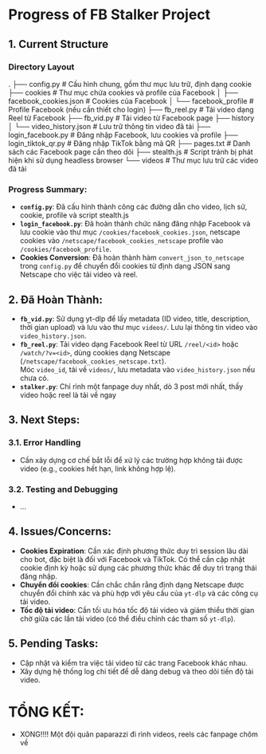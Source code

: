 # Progress of FB Stalker Project

## 1. Current Structure

### Directory Layout

.
├── config.py # Cấu hình chung, gồm thư mục lưu trữ, định dạng cookie
├── cookies # Thư mục chứa cookies và profile của Facebook
│ ├── facebook_cookies.json # Cookies của Facebook
│ └── facebook_profile # Profile Facebook (nếu cần thiết cho login)
├── fb_reel.py # Tải video dạng Reel từ Facebook
├── fb_vid.py # Tải video từ Facebook page
├── history
│ └── video_history.json # Lưu trữ thông tin video đã tải
├── login_facebook.py # Đăng nhập Facebook, lưu cookies và profile
├── login_tiktok_qr.py # Đăng nhập TikTok bằng mã QR
├── pages.txt # Danh sách các Facebook page cần theo dõi
├── stealth.js # Script tránh bị phát hiện khi sử dụng headless browser
└── videos # Thư mục lưu trữ các video đã tải


### Progress Summary:
- **`config.py`**: Đã cấu hình thành công các đường dẫn cho video, lịch sử, cookie, profile và script stealth.js 
- **`login_facebook.py`**: Đã hoàn thành chức năng đăng nhập Facebook và lưu cookie vào thư mục `/cookies/facebook_cookies.json`, netscape cookies vào `/netscape/facebook_cookies_netscape`  profile vào `/cookies/facebook_profile`.
- **Cookies Conversion**: Đã hoàn thành hàm `convert_json_to_netscape` trong `config.py` để chuyển đổi cookies từ định dạng JSON sang Netscape cho việc tải video và reel.
  
## 2. Đã Hoàn Thành:

- **`fb_vid.py`**: Sử dụng yt-dlp để lấy metadata (ID video, title, description, thời gian upload) và lưu vào thư mục `videos/`. Lưu lại thông tin video vào `video_history.json`.
- **`fb_reel.py`**: Tải video dạng Facebook Reel từ URL `/reel/<id>` hoặc `/watch/?v=<id>`, dùng cookies dạng Netscape (`/netscape/facebook_cookies_netscape.txt`).  
  Móc `video_id`, tải về `videos/`, lưu metadata vào `video_history.json` nếu chưa có.
- **`stalker.py`**: Chỉ rình một fanpage duy nhất, dò 3 post mới nhất, thấy video hoặc reel là tải về ngay

## 3. Next Steps:
### 3.1. **Error Handling**
  - Cần xây dựng cơ chế bắt lỗi để xử lý các trường hợp không tải được video (e.g., cookies hết hạn, link không hợp lệ).

### 3.2. **Testing and Debugging**
- ...

## 4. Issues/Concerns:
- **Cookies Expiration**: Cần xác định phương thức duy trì session lâu dài cho bot, đặc biệt là đối với Facebook và TikTok. Có thể cần cập nhật cookie định kỳ hoặc sử dụng các phương thức khác để duy trì trạng thái đăng nhập.
- **Chuyển đổi cookies**: Cần chắc chắn rằng định dạng Netscape được chuyển đổi chính xác và phù hợp với yêu cầu của `yt-dlp` và các công cụ tải video.
- **Tốc độ tải video**: Cần tối ưu hóa tốc độ tải video và giảm thiểu thời gian chờ giữa các lần tải video (có thể điều chỉnh các tham số `yt-dlp`).

## 5. Pending Tasks:
- Cập nhật và kiểm tra việc tải video từ các trang Facebook khác nhau.
- Xây dựng hệ thống log chi tiết để dễ dàng debug và theo dõi tiến độ tải video.



# TỔNG KẾT:
- XONG!!!! Một đội quân paparazzi đi rình videos, reels các fanpage chôm về